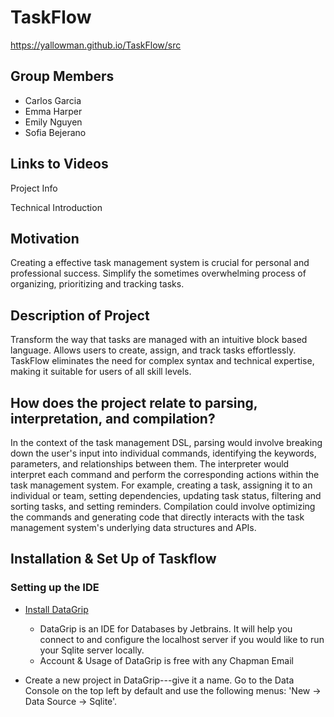 # TaskFlow
https://yallowman.github.io/TaskFlow/src
## Group Members
- Carlos Garcia
- Emma Harper
- Emily Nguyen
- Sofia Bejerano

## Links to Videos
Project Info

Technical Introduction

## Motivation
Creating a effective task management system is crucial for personal and professional success. Simplify the sometimes overwhelming process of organizing, prioritizing and tracking tasks.

## Description of Project
Transform the way that tasks are managed with an intuitive block based language. Allows users to create, assign, and track tasks effortlessly. TaskFlow eliminates the need for complex syntax and technical expertise, making it suitable for users of all skill levels.

## How does the project relate to parsing, interpretation, and compilation?
In the context of the task management DSL, parsing would involve breaking down the user's input into individual commands, identifying the keywords, parameters, and relationships between them. The interpreter would interpret each command and perform the corresponding actions within the task management system. For example, creating a task, assigning it to an individual or team, setting dependencies, updating task status, filtering and sorting tasks, and setting reminders. Compilation could involve optimizing the commands and generating code that directly interacts with the task management system's underlying data structures and APIs.

## Installation & Set Up of Taskflow

### Setting up the IDE

- [Install DataGrip](https://www.jetbrains.com/datagrip/download/)
    - DataGrip is an IDE for Databases by Jetbrains. It will help you connect to and configure the localhost server if you would like to run your Sqlite server locally.
    - Account & Usage of DataGrip is free with any Chapman Email

- Create a new project in DataGrip---give it a name. Go to the Data Console on the top left by default and use the following menus: 'New -> Data Source -> Sqlite'.
      
      
